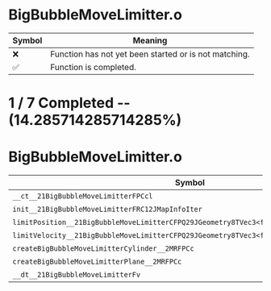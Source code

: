 # BigBubbleMoveLimitter.o
| Symbol | Meaning 
| ------------- | ------------- 
| :x: | Function has not yet been started or is not matching. 
| :white_check_mark: | Function is completed. 


# 1 / 7 Completed -- (14.285714285714285%)
# BigBubbleMoveLimitter.o
| Symbol | Decompiled? |
| ------------- | ------------- |
| `__ct__21BigBubbleMoveLimitterFPCcl` | :white_check_mark: |
| `init__21BigBubbleMoveLimitterFRC12JMapInfoIter` | :x: |
| `limitPosition__21BigBubbleMoveLimitterCFPQ29JGeometry8TVec3<f>f` | :x: |
| `limitVelocity__21BigBubbleMoveLimitterCFPQ29JGeometry8TVec3<f>RCQ29JGeometry8TVec3<f>f` | :x: |
| `createBigBubbleMoveLimitterCylinder__2MRFPCc` | :x: |
| `createBigBubbleMoveLimitterPlane__2MRFPCc` | :x: |
| `__dt__21BigBubbleMoveLimitterFv` | :x: |
